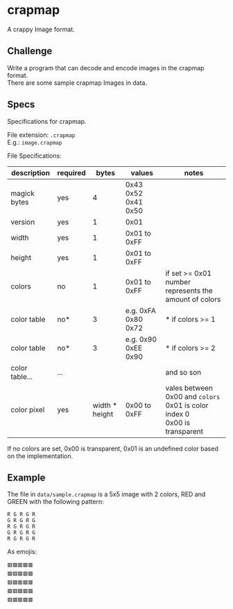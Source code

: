 # crapmap

A crappy Image format.

## Challenge

Write a program that can decode and encode images in the crapmap format.  
There are some sample crapmap Images in data.

## Specs

Specifications for crapmap.  

File extension: `.crapmap`  
E.g.: `image.crapmap`  


File Specifications:

| description    | required | bytes          | values              | notes                                                                             |
|----------------|----------|----------------|---------------------|-----------------------------------------------------------------------------------|
| magick bytes   | yes      | 4              | 0x43 0x52 0x41 0x50 |                                                                                   |
| version        | yes      | 1              | 0x01                |                                                                                   |
| width          | yes      | 1              | 0x01 to 0xFF        |                                                                                   |
| height         | yes      | 1              | 0x01 to 0xFF        |                                                                                   |
| colors         | no       | 1              | 0x01 to 0xFF        | if set >= 0x01<br/>number represents the amount of colors                         |
| color table    | no*      | 3              | e.g. 0xFA 0x80 0x72 | * if colors >= 1                                                                  |
| color table    | no*      | 3              | e.g. 0x90 0xEE 0x90 | * if colors >= 2                                                                  |
| color table... | ...      |                |                     | and so son                                                                        |
| color pixel    | yes      | width * height | 0x00 to 0xFF        | vales between 0x00 and `colors`<br/>0x01 is color index 0<br/>0x00 is transparent |

If no colors are set, 0x00 is transparent, 0x01 is an undefined color based on the implementation.

## Example

The file in `data/sample.crapmap` is a 5x5 image with 2 colors, RED and GREEN with the following pattern:  

```
R G R G R
G R G R G
R G R G R
G R G R G
R G R G R
```

As emojis:
```
🟥🟩🟥🟩🟥
🟩🟥🟩🟥🟩
🟥🟩🟥🟩🟥
🟩🟥🟩🟥🟩
🟥🟩🟥🟩🟥
```
